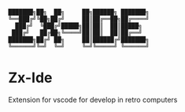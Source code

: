 
```
███████╗██╗  ██╗     ██╗██████╗ ███████╗
╚══███╔╝╚██╗██╔╝     ██║██╔══██╗██╔════╝
  ███╔╝  ╚███╔╝█████╗██║██║  ██║█████╗  
 ███╔╝   ██╔██╗╚════╝██║██║  ██║██╔══╝  
███████╗██╔╝ ██╗     ██║██████╔╝███████╗
╚══════╝╚═╝  ╚═╝     ╚═╝╚═════╝ ╚══════╝
```                                     
# Zx-Ide

Extension for vscode for develop in retro computers
